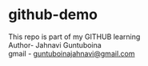 # github-demo
This repo is part of my GITHUB learning
<br>
Author- Jahnavi Guntuboina
<br>
gmail - guntuboinajahnavi@gmail.com
